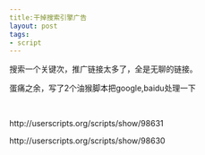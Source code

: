 ```yaml
---
title:干掉搜索引擎广告
layout: post
tags:
- script
---
```

<div> <p>搜索一个关键次，推广链接太多了，全是无聊的链接。</p><p>蛋痛之余，写了2个油猴脚本把google,baidu处理一下</p><p> </p><p>http://userscripts.org/scripts/show/98631</p><p>http://userscripts.org/scripts/show/98630</p><p> </p><p> </p> </div>